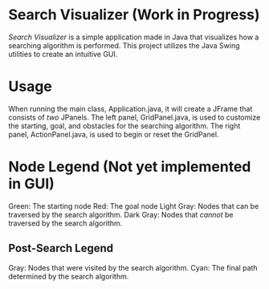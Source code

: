 # Search Visualizer (Work in Progress)

*Search Visualizer* is a simple application made in Java that visualizes how a searching algorithm is performed. This project utilizes the Java Swing utilities to create an intuitive GUI.

# Usage

When running the main class, Application.java, it will create a JFrame that consists of *two* JPanels. The left panel, GridPanel.java, is used to customize the starting, goal, and obstacles for the searching algorithm. The right panel, ActionPanel.java, is used to begin or reset the GridPanel.

# Node Legend (Not yet implemented in GUI)

Green: The starting node
Red: The goal node
Light Gray: Nodes that can be traversed by the search algorithm.
Dark Gray: Nodes that *cannot* be traversed by the search algorithm.

## Post-Search Legend

Gray: Nodes that were visited by the search algorithm.
Cyan: The final path determined by the search algorithm.
